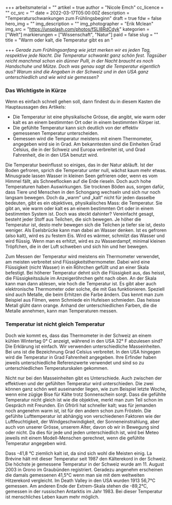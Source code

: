 +++
arbeitsmaterial = ""
artikel = true
author = "Nicole Emch"
cc_licence = ""
cc_src = ""
date = 2022-03-17T05:00:00Z
description = "Temperaturschwankungen zum Frühlingsbeginn"
draft = true
fdw = false
hero_img = ""
img_description = ""
img_photographer = "Erik Mclean"
img_src = "https://unsplash.com/photos/fSLI8RdCdyk"
kategorien = ["Welt"]
markierungen = ["Wissenschaft", "Natur"]
paid = false
slug = ""
title = "Warm oder kalt, die Temperatur gibt es an "

+++
_Gerade zum Frühlingsanfang wie jetzt merken wir es jeden Tag, respektive jede Nacht. Die Temperatur schwankt ganz schön fest. Tagsüber reicht manchmal schon ein dünner Pulli, in der Nacht braucht es noch Handschuhe und Mütze. Doch was genau sagt die Temperatur eigentlich aus? Warum sind die Angaben in der Schweiz und in den USA ganz unterschiedlich und wie wird sie gemessen?_

### Das Wichtigste in Kürze

Wenn es einfach schnell gehen soll, dann findest du in diesem Kasten die Hauptaussagen des Artikels:

* Die Temperatur ist eine physikalische Grösse, die angibt, wie warm oder kalt es an einem bestimmten Ort oder in einem bestimmten Körper ist.
* Die gefühlte Temperatur kann sich deutlich von der effektiv gemessenen Temperatur unterscheiden.
* Gemessen wird die Temperatur meistens mit einem Thermometer, angegeben wird sie in Grad. Am bekanntesten sind die Einheiten Grad Celsius, die in der Schweiz und Europa verbreitet ist, und Grad Fahrenheit, die in den USA benutzt wird.

Die Temperatur beeinflusst so einiges, das in der Natur abläuft. Ist der Boden gefroren, sprich die Temperatur unter null, wächst kaum mehr etwas. Minusgrade lassen Wasser in kleinen Seen gefrieren oder, wenn es vom Himmel fällt, als Schneeflocken auf die Erde rieseln. Doch auch hohe Temperaturen haben Auswirkungen. Sie trocknen Böden aus, sorgen dafür, dass Tiere und Menschen in den Schongang wechseln und sich nur noch langsam bewegen. Doch da „warm“ und „kalt“ nicht für jeden dasselbe bedeuten, gibt es ein objektives, physikalisches Mass: die Temperatur. Sie gibt an, wie warm oder kalt es an einem bestimmten Ort oder in einem bestimmten System ist. Doch was steckt dahinter? Vereinfacht gesagt, besteht jeder Stoff aus Teilchen, die sich bewegen. Je höher die Temperatur ist, desto mehr bewegen sich die Teilchen je tiefer sie ist, desto weniger. Als Eselsbrücke kann man dabei an Wasser denken. Ist es gefroren (also kalt), wird es zu festem Eis. Wird es wärmer, schmilzt das Wasser und wird flüssig. Wenn man es erhitzt, wird es zu Wasserdampf, minimal kleinen Tröpfchen, die in der Luft schweben und sich hin und her bewegen.

Zum Messen der Temperatur wird meistens ein Thermometer verwendet, am meisten verbreitet sind Flüssigkeitsthermometer. Dabei wird eine Flüssigkeit (nicht Wasser) in ein Röhrchen gefüllt und an einer Skala befestigt. Bei höherer Temperatur dehnt sich die Flüssigkeit aus, das heisst, die Flüssigkeitssäule im Anzeigeröhrchen geht nach oben. An der Skala kann man dann ablesen, wie hoch die Temperatur ist. Es gibt aber auch elektronische Thermometer oder solche, die mit Gas funktionieren. Speziell sind auch Metalle, die beim Erhitzen die Farbe ändern. Das kennt man zum Beispiel aus Filmen, wenn Schmiede ein Hufeisen schmieden. Das heisse Metall glüht dann orange. Anhand der unterschiedlichen Farben, die die Metalle annehmen, kann man Temperaturen messen.

### Temperatur ist nicht gleich Temperatur

Doch wie kommt es, dass das Thermometer in der Schweiz an einem kühlen Wintertag 0° C anzeigt, während in den USA 32° F abzulesen sind? Die Erklärung ist einfach. Wir verwenden unterschiedliche Masseinheiten. Bei uns ist die Bezeichnung Grad Celsius verbreitet. In den USA hingegen wird die Temperatur in Grad Fahrenheit angegeben. Ihre Erfinder haben jeweils unterschiedliche Referenzwerte verwendet und sind so zu unterschiedlichen Temperaturskalen gekommen.

Nicht nur bei den Masseinheiten gibt es Unterschiede. Auch zwischen der effektiven und der gefühlten Temperatur wird unterschieden. Die zwei können ganz schön weit auseinander liegen, wie zum Beispiel letzte Woche, wenn eine zügige Bise für Kälte trotz Sonnenschein sorgt. Dass die gefühlte Temperatur nicht gleich ist wie die objektive, merkt man zum Teil schon im Gespräch mit Freunden. Ein Gfrörli hat schneller kalt; was für jemanden noch angenehm warm ist, ist für den andern schon zum Frösteln. Die gefühlte Lufttemperatur ist abhängig von verschiedenen Faktoren wie der Luftfeuchtigkeit, der Windgeschwindigkeit, der Sonneneinstrahlung, aber auch von unserer Grösse, unserem Alter, davon ob wir in Bewegung sind oder nicht. Da dies für jede und jeden unterschiedlich ist, wird bei Meteo jeweils mit einem Modell-Menschen gerechnet, wenn die gefühlte Temperatur angegeben wird.

Dass -41,8 °C ziemlich kalt ist, da sind sich wohl die Meisten einig. La Brévine hält mit dieser Temperatur seit 1987 den Kälterekord in der Schweiz. Die höchste je gemessene Temperatur in der Schweiz wurde am 11. August 2003 in Grono im Graubünden registriert. Geradezu angenehm erscheinen die damals gemessenen 41,5°C wenn man sie mit dem weltweiten Hitzerekord vergleicht. Im Death Valley in den USA wurden 1913 56,7°C gemessen. Am anderen Ende der Extrem-Skala stehen die -89,2°C, gemessen in der russischen Antarktis im Jahr 1983. Bei dieser Temperatur ist menschliches Leben kaum mehr möglich.